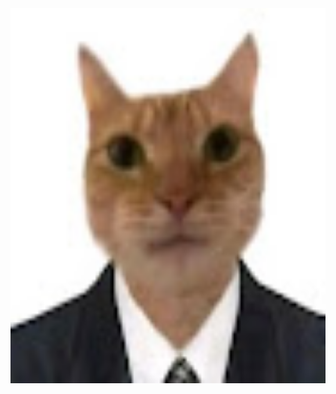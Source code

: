 <div align="center">
  <img src="./public/gentelmen-cat.jpg" alt="Gentleman Cat" width="600" height="600">
</div>

